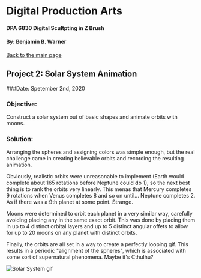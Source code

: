 # Digital Production Arts
#### DPA 6830 Digital Scultpting in Z Brush
#### By: Benjamin B. Warner

[Back to the main page](https://benwarnerdigitalarts.github.io/3Dworks/)

## Project 2: Solar System Animation
###Date: Spetember 2nd, 2020

### Objective:
Construct a solar system out of basic shapes and animate orbits with moons.

### Solution:
Arranging the spheres and assigning colors was simple enough, but the real challenge came in creating believable orbits and recording the resulting animation.

Obviously, realistic orbits were unreasonable to implement (Earth would complete about 165 rotations before Neptune could do 1), so the next best thing is to rank the orbits very linearly.  This menas that Mercury completes 9 rotations when Venus completes 8 and so on until... Neptune completes 2. As if there was a 9th planet at some point.  Strange.

Moons were determined to orbit each planet in a very similar way, carefully avoiding placing any in the same exact orbit.  This was done by placing them in up to 4 distinct orbital layers and up to 5 distinct angular offets to allow for up to 20 moons on any planet with distinct orbits.

Finally, the orbits are all set in a way to create a perfectly looping gif.  This results in a periodic "alignment of the spheres", which is associated with some sort of supernatural phenomena.  Maybe it's Cthulhu?

![Solar System gif](https://benwarnerdigitalarts.github.io/3Dworks/dpa8070/movies/solarSystem.gif)

